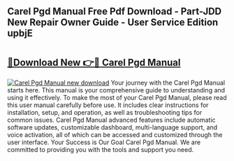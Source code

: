 ## Carel Pgd Manual Free Pdf Download - Part-JDD New Repair Owner Guide - User Service Edition upbjE

# <h2><a href="http://bc29157.oget.top/?id=Carel+Pgd+Manual">🔗Download New 👉🔴 Carel Pgd Manual</a></h2>

[![Carel Pgd Manual new download](https://i.imgur.com/5g1atiW.png)](http://bc29157.oget.top/?id=Carel+Pgd+Manual)
Your journey with the Carel Pgd Manual starts here. This manual is your comprehensive guide to understanding and using it effectively. To make the most of your Carel Pgd Manual, please read this user manual carefully before use. It includes clear instructions for installation, setup, and operation, as well as troubleshooting tips for common issues. Carel Pgd Manual advanced features include automatic software updates, customizable dashboard, multi-language support, and voice activation, all of which can be accessed and customized through the user interface. Your Success is Our Goal Carel Pgd Manual. We are committed to providing you with the tools and support you need.
